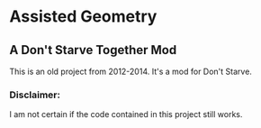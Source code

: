 # Assisted Geometry

## A Don't Starve Together Mod

This is an old project from 2012-2014. 
It's a mod for Don't Starve.

### Disclaimer: 
I am not certain if the code contained in this project still works.
